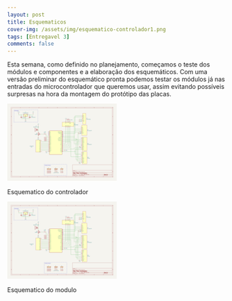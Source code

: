 ```yaml
---
layout: post
title: Esquematicos
cover-img: /assets/img/esquematico-controlador1.png
tags: [Entregavel 3]
comments: false
---
```



Esta semana, como definido no planejamento, começamos o teste dos módulos e componentes e a elaboração dos esquemáticos. Com uma versão preliminar
do esquemático pronta podemos testar os módulos já nas entradas do microcontrolador que queremos usar, assim evitando possíveis surpresas na hora
da montagem do protótipo das placas.

<a href="../assets/img/esquematico-controlador1.png"><img class="mx-auto d-block" src="../assets/img/esquematico-controlador1.png" style="width:50%;height:50%;"></a>
 <figcaption class="figure-caption">Esquematico do controlador</figcaption>

<a href="../assets/img/esquematico-modulo1.png"><img class="mx-auto d-block" src="../assets/img/esquematico-controlador1.png" style="width:50%;height:50%;"></a>
 <figcaption class="figure-caption">Esquematico do modulo</figcaption>